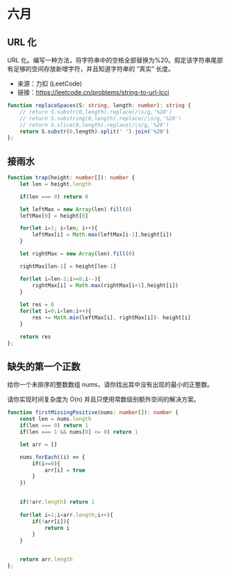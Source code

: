# 六月
## URL 化
URL 化。编写一种方法，将字符串中的空格全部替换为%20。假定该字符串尾部有足够的空间存放新增字符，并且知道字符串的 “真实” 长度。

- 来源：力扣 (LeetCode)
- 链接：https://leetcode.cn/problems/string-to-url-lcci
```ts
function replaceSpaces(S: string, length: number): string { 
    // return S.substr(0,length).replace(/\s/g,'%20')
    // return S.substring(0,length).replace(/\s/g,'%20')
    // return S.slice(0,length).replace(/\s/g,'%20')
    return S.substr(0,length).split(' ').join('%20')
};
```

## 接雨水
```ts
function trap(height: number[]): number {
    let len = height.length

    if(len === 0) return 0

    let leftMax = new Array(len).fill(0) 
    leftMax[0] = height[0]

    for(let i=1; i<len; i++){
        leftMax[i] = Math.max(leftMax[i-1],height[i])
    }

    let rightMax = new Array(len).fill(0)

    rightMax[len-1] = height[len-1]

    for(let i=len-2;i>=0;i--){
        rightMax[i] = Math.max(rightMax[i+1],height[i])
    }
    
    let res = 0
    for(let i=0;i<len;i++){
        res += Math.min(leftMax[i], rightMax[i])- height[i]
    }

    return res
};
```

## 缺失的第一个正数
给你一个未排序的整数数组 nums，请你找出其中没有出现的最小的正整数。

请你实现时间复杂度为 O(n) 并且只使用常数级别额外空间的解决方案。
```ts
function firstMissingPositive(nums: number[]): number {
    const len = nums.length
    if(len === 0) return 1
    if(len === 1 && nums[0] <= 0) return 1

    let arr = []

    nums.forEach((i) => {
        if(i>=0){
            arr[i] = true
        }
    })
    

    if(!arr.length) return 1
 
    for(let i=1;i<arr.length;i++){
        if(!arr[i]){
            return i
        }
    }


    return arr.length
};
```